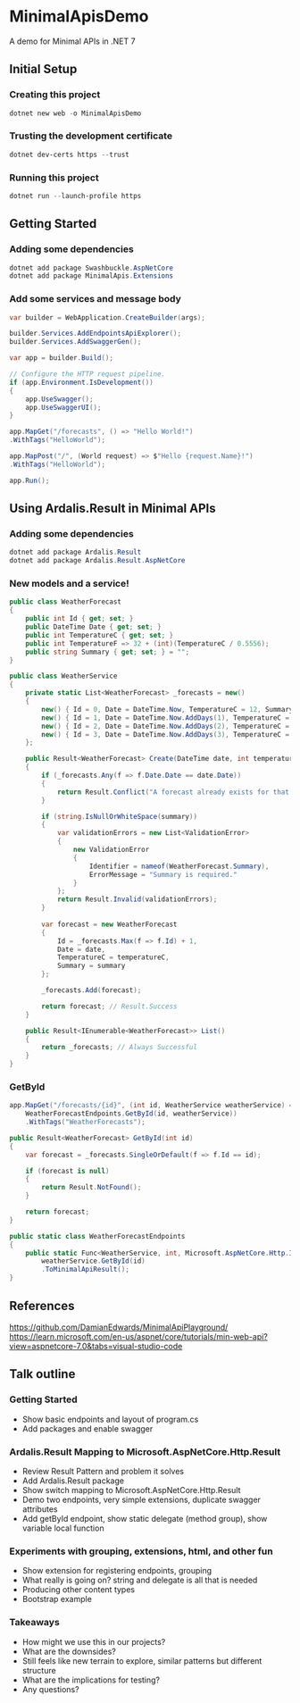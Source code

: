 # MinimalApisDemo

A demo for Minimal APIs in .NET 7

## Initial Setup

### Creating this project 

```powershell
dotnet new web -o MinimalApisDemo
```

### Trusting the development certificate

```powershell
dotnet dev-certs https --trust
```

### Running this project

```powershell
dotnet run --launch-profile https
```

## Getting Started

### Adding some dependencies

```powershell 
dotnet add package Swashbuckle.AspNetCore
dotnet add package MinimalApis.Extensions
```

### Add some services and message body

```csharp
var builder = WebApplication.CreateBuilder(args);

builder.Services.AddEndpointsApiExplorer();
builder.Services.AddSwaggerGen();

var app = builder.Build();

// Configure the HTTP request pipeline.
if (app.Environment.IsDevelopment())
{
    app.UseSwagger();
    app.UseSwaggerUI();
}

app.MapGet("/forecasts", () => "Hello World!")
.WithTags("HelloWorld");

app.MapPost("/", (World request) => $"Hello {request.Name}!")
.WithTags("HelloWorld");

app.Run();
```

## Using Ardalis.Result in Minimal APIs

### Adding some dependencies

```powershell 
dotnet add package Ardalis.Result
dotnet add package Ardalis.Result.AspNetCore
```

### New models and a service!  

```csharp
public class WeatherForecast
{
    public int Id { get; set; }
    public DateTime Date { get; set; }
    public int TemperatureC { get; set; }
    public int TemperatureF => 32 + (int)(TemperatureC / 0.5556);
    public string Summary { get; set; } = "";
}

public class WeatherService
{
    private static List<WeatherForecast> _forecasts = new()
    {
        new() { Id = 0, Date = DateTime.Now, TemperatureC = 12, Summary = "Cool" },
        new() { Id = 1, Date = DateTime.Now.AddDays(1), TemperatureC = 21, Summary = "Warm" },
        new() { Id = 2, Date = DateTime.Now.AddDays(2), TemperatureC = 19, Summary = "Warm" },
        new() { Id = 3, Date = DateTime.Now.AddDays(3), TemperatureC = 32, Summary = "Hot" },
    };

    public Result<WeatherForecast> Create(DateTime date, int temperatureC, string summary)
    {
        if (_forecasts.Any(f => f.Date.Date == date.Date))
        {
            return Result.Conflict("A forecast already exists for that date.");
        }

        if (string.IsNullOrWhiteSpace(summary))
        {
            var validationErrors = new List<ValidationError>
            {
                new ValidationError
                {
                    Identifier = nameof(WeatherForecast.Summary),
                    ErrorMessage = "Summary is required."
                }
            };
            return Result.Invalid(validationErrors);
        }
        
        var forecast = new WeatherForecast
        {
            Id = _forecasts.Max(f => f.Id) + 1,
            Date = date,
            TemperatureC = temperatureC,
            Summary = summary
        };

        _forecasts.Add(forecast);

        return forecast; // Result.Success
    }

    public Result<IEnumerable<WeatherForecast>> List()
    {
        return _forecasts; // Always Successful
    }
}
```

### GetById
```csharp
app.MapGet("/forecasts/{id}", (int id, WeatherService weatherService) =>
    WeatherForecastEndpoints.GetById(id, weatherService))
    .WithTags("WeatherForecasts");

public Result<WeatherForecast> GetById(int id)
{
    var forecast = _forecasts.SingleOrDefault(f => f.Id == id);

    if (forecast is null)
    {
        return Result.NotFound();
    }

    return forecast;
}

public static class WeatherForecastEndpoints
{
    public static Func<WeatherService, int, Microsoft.AspNetCore.Http.IResult> GetWeatherForecastById = (weatherService, id) =>
        weatherService.GetById(id)
        .ToMinimalApiResult();
}
```

## References

https://github.com/DamianEdwards/MinimalApiPlayground/
https://learn.microsoft.com/en-us/aspnet/core/tutorials/min-web-api?view=aspnetcore-7.0&tabs=visual-studio-code


## Talk outline 

### Getting Started 

- Show basic endpoints and layout of program.cs
- Add packages and enable swagger

### Ardalis.Result Mapping to Microsoft.AspNetCore.Http.Result

- Review Result Pattern and problem it solves
- Add Ardalis.Result package
- Show switch mapping to Microsoft.AspNetCore.Http.Result
- Demo two endpoints, very simple extensions, duplicate swagger attributes
- Add getById endpoint, show static delegate (method group), show variable local function

### Experiments with grouping, extensions, html, and other fun

- Show extension for registering endpoints, grouping
- What really is going on? string and delegate is all that is needed
- Producing other content types
- Bootstrap example

### Takeaways 

- How might we use this in our projects?
- What are the downsides?
- Still feels like new terrain to explore, similar patterns but different structure
- What are the implications for testing?
- Any questions?
